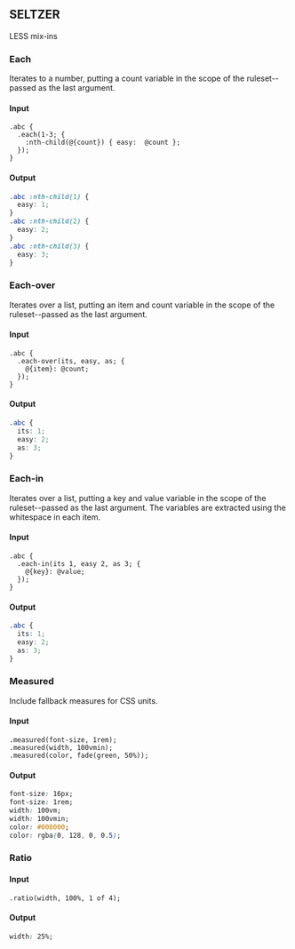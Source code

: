 ## SELTZER

LESS mix-ins


### Each
Iterates to a number, putting a count variable in the scope of the ruleset--passed as the last argument.

#### Input
```less
.abc {
  .each(1-3; {
    :nth-child(@{count}) { easy:  @count };
  });
}
```
#### Output
```css
.abc :nth-child(1) {
  easy: 1;
}
.abc :nth-child(2) {
  easy: 2;
}
.abc :nth-child(3) {
  easy: 3;
}
```

### Each-over
Iterates over a list, putting an item and count variable in the scope of the ruleset--passed as the last argument.

#### Input
```less
.abc {
  .each-over(its, easy, as; {
    @{item}: @count;
  });
}
```
#### Output
```css
.abc {
  its: 1;
  easy: 2;
  as: 3;
}
```

### Each-in
Iterates over a list, putting a key and value variable in the scope of the ruleset--passed as the last argument. 
The variables are extracted using the whitespace in each item.

#### Input
```less
.abc {
  .each-in(its 1, easy 2, as 3; {
    @{key}: @value;
  });
}
```
#### Output
```css
.abc {
  its: 1;
  easy: 2;
  as: 3;
}
```

### Measured
Include fallback measures for CSS units.

#### Input
```less
.measured(font-size, 1rem);
.measured(width, 100vmin);
.measured(color, fade(green, 50%));
```
#### Output
```css
font-size: 16px;
font-size: 1rem;
width: 100vm;
width: 100vmin;
color: #008000;
color: rgba(0, 128, 0, 0.5);
```

### Ratio

#### Input
```less
.ratio(width, 100%, 1 of 4);
```
#### Output
```css
width: 25%;
```

